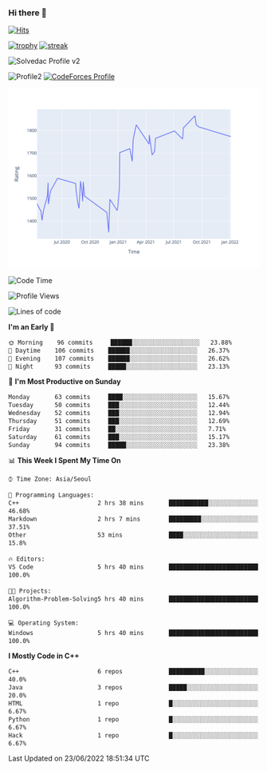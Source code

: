 ### Hi there 👋

<!--
**ingyu1008/ingyu1008** is a ✨ _special_ ✨ repository because its `README.md` (this file) appears on your GitHub profile.

Here are some ideas to get you started:

- 🔭 I’m currently working on ...
- 🌱 I’m currently learning ...
- 👯 I’m looking to collaborate on ...
- 🤔 I’m looking for help with ...
- 💬 Ask me about ...
- 📫 How to reach me: ...
- 😄 Pronouns: ...
- ⚡ Fun fact: ...
[![Github Profile](https://github-readme-stats.vercel.app/api?username=ingyu1008&count_private=true&hide=contribs,prs&show_icons=true&theme=vue-dark)](https://github.com/ingyu1008)  
-->
[![Hits](https://hits.seeyoufarm.com/api/count/incr/badge.svg?url=https%3A%2F%2Fgithub.com%2Fingyu1008)](https://github.com/ingyu1008)

[![trophy](https://github-profile-trophy.vercel.app/?username=ingyu1008&row=2&column=3&theme=flat)](https://github.com/ryo-ma/github-profile-trophy)
[![streak](https://github-readme-streak-stats.herokuapp.com/?user=ingyu1008)](https://github.com/ingyu1008)

<!-- ![Solvedac Profile](http://mazassumnida.wtf/api/v2/generate_badge?boj=ingyu1008) -->
![Solvedac Profile v2](https://github-readme-solvedac.hyp3rflow.vercel.app/api/?handle=ingyu1008)

![Profile2](https://github-readme-stats.vercel.app/api?username=ingyu1008&show_icons=true&hide_border=true&count_private=true)
[![CodeForces Profile](http://cf.leed.at?id=MatWhyTle)](https://codeforces.com/profile/MatWhyTle)

![Codeforces Graph](https://github.com/ingyu1008/Algorithm-Problem-Solving/blob/master/cfStats.svg)

<!--START_SECTION:waka-->
![Code Time](http://img.shields.io/badge/Code%20Time-0%20secs-blue)

![Profile Views](http://img.shields.io/badge/Profile%20Views-1-blue)

![Lines of code](https://img.shields.io/badge/From%20Hello%20World%20I%27ve%20Written-657%20Thousand%20lines%20of%20code-blue)

**I'm an Early 🐤** 

```text
🌞 Morning    96 commits     ██████░░░░░░░░░░░░░░░░░░░   23.88% 
🌆 Daytime    106 commits    ██████░░░░░░░░░░░░░░░░░░░   26.37% 
🌃 Evening    107 commits    ██████░░░░░░░░░░░░░░░░░░░   26.62% 
🌙 Night      93 commits     █████░░░░░░░░░░░░░░░░░░░░   23.13%

```
📅 **I'm Most Productive on Sunday** 

```text
Monday       63 commits     ████░░░░░░░░░░░░░░░░░░░░░   15.67% 
Tuesday      50 commits     ███░░░░░░░░░░░░░░░░░░░░░░   12.44% 
Wednesday    52 commits     ███░░░░░░░░░░░░░░░░░░░░░░   12.94% 
Thursday     51 commits     ███░░░░░░░░░░░░░░░░░░░░░░   12.69% 
Friday       31 commits     ██░░░░░░░░░░░░░░░░░░░░░░░   7.71% 
Saturday     61 commits     ███░░░░░░░░░░░░░░░░░░░░░░   15.17% 
Sunday       94 commits     █████░░░░░░░░░░░░░░░░░░░░   23.38%

```


📊 **This Week I Spent My Time On** 

```text
⌚︎ Time Zone: Asia/Seoul

💬 Programming Languages: 
C++                      2 hrs 38 mins       ███████████░░░░░░░░░░░░░░   46.68% 
Markdown                 2 hrs 7 mins        █████████░░░░░░░░░░░░░░░░   37.51% 
Other                    53 mins             ████░░░░░░░░░░░░░░░░░░░░░   15.8%

🔥 Editors: 
VS Code                  5 hrs 40 mins       █████████████████████████   100.0%

🐱‍💻 Projects: 
Algorithm-Problem-Solving5 hrs 40 mins       █████████████████████████   100.0%

💻 Operating System: 
Windows                  5 hrs 40 mins       █████████████████████████   100.0%

```

**I Mostly Code in C++** 

```text
C++                      6 repos             ██████████░░░░░░░░░░░░░░░   40.0% 
Java                     3 repos             █████░░░░░░░░░░░░░░░░░░░░   20.0% 
HTML                     1 repo              █░░░░░░░░░░░░░░░░░░░░░░░░   6.67% 
Python                   1 repo              █░░░░░░░░░░░░░░░░░░░░░░░░   6.67% 
Hack                     1 repo              █░░░░░░░░░░░░░░░░░░░░░░░░   6.67%

```



 Last Updated on 23/06/2022 18:51:34 UTC
<!--END_SECTION:waka-->
